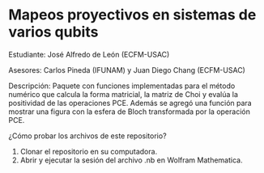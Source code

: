 # Mapeos proyectivos en sistemas de varios qubits

Estudiante: José Alfredo de León (ECFM-USAC)

Asesores: Carlos Pineda (IFUNAM) y Juan Diego Chang (ECFM-USAC)

Descripción:
Paquete con funciones implementadas para el método numérico que calcula la 
forma matricial, la matriz de Choi y evalúa la positividad de las operaciones PCE.
Además se agregó una función para mostrar una figura con la esfera de Bloch
transformada por la operación PCE.

¿Cómo probar los archivos de este repositorio? 
1. Clonar el repositorio en su computadora. 
2. Abrir y ejecutar la sesión del archivo .nb en Wolfram Mathematica.
